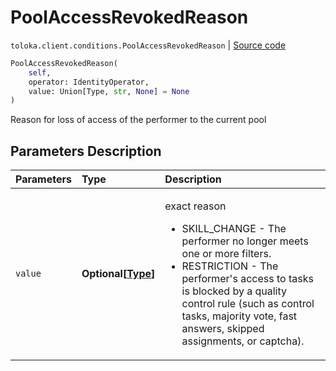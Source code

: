 # PoolAccessRevokedReason
`toloka.client.conditions.PoolAccessRevokedReason` | [Source code](https://github.com/Toloka/toloka-kit/blob/v0.1.25/src/client/conditions.py#L220)

```python
PoolAccessRevokedReason(
    self,
    operator: IdentityOperator,
    value: Union[Type, str, None] = None
)
```

Reason for loss of access of the performer to the current pool

## Parameters Description

| Parameters | Type | Description |
| :----------| :----| :-----------|
`value`|**Optional\[[Type](toloka.client.conditions.PoolAccessRevokedReason.Type.md)\]**|<p>exact reason<ul><li>SKILL_CHANGE - The performer no longer meets one or more filters.</li><li>RESTRICTION - The performer&#x27;s access to tasks is blocked by a quality control rule (such as control tasks,     majority vote, fast answers, skipped assignments, or captcha).</li></ul></p>

